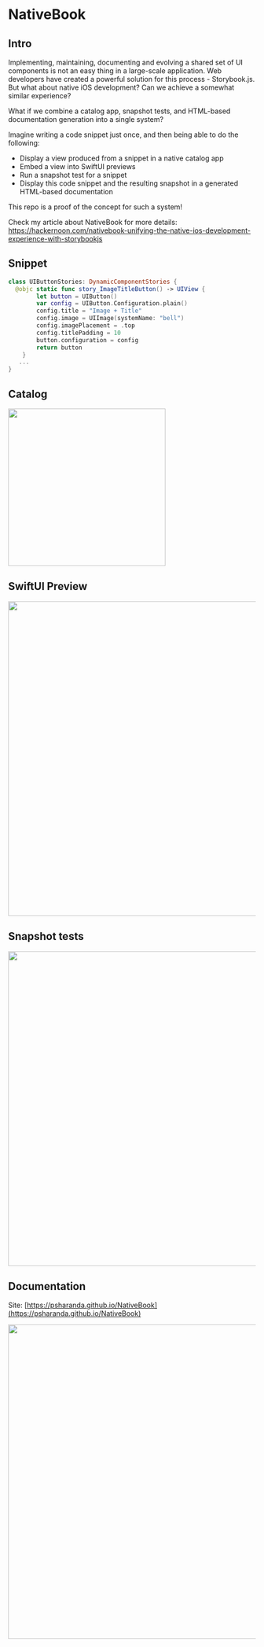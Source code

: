 # NativeBook
## Intro

Implementing, maintaining, documenting and evolving a shared set of UI components is not an easy thing in a large-scale application. Web developers have created a powerful solution for this process - Storybook.js. But what about native iOS development? Can we achieve a somewhat similar experience?

What if we combine a catalog app, snapshot tests, and HTML-based documentation generation into a single system? 

Imagine writing a code snippet just once, and then being able to do the following:
- Display a view produced from a snippet in a native catalog app
- Embed a view into SwiftUI previews
- Run a snapshot test for a snippet
- Display this code snippet and the resulting snapshot in a generated HTML-based documentation

This repo is a proof of the concept for such a system!

Check my article about NativeBook for more details:
https://hackernoon.com/nativebook-unifying-the-native-ios-development-experience-with-storybookjs

## Snippet

```swift
class UIButtonStories: DynamicComponentStories {
  @objc static func story_ImageTitleButton() -> UIView {
        let button = UIButton()
        var config = UIButton.Configuration.plain()
        config.title = "Image + Title"
        config.image = UIImage(systemName: "bell")
        config.imagePlacement = .top
        config.titlePadding = 10
        button.configuration = config
        return button
    }
   ...
}
```

## Catalog
<img width="320" src="https://github.com/psharanda/NativeBook/assets/2247256/eb319f5e-7acc-4ae3-ad39-a72225de1c00">

## SwiftUI Preview
<img width="640" src="https://github.com/psharanda/NativeBook/assets/2247256/305c9dd8-1ae7-4a18-a59e-544096ec6352">

## Snapshot tests
<img width="640" src="https://github.com/psharanda/NativeBook/assets/2247256/344ca96c-f85e-43c3-9362-9639cf024035">

## Documentation
Site: [https://psharanda.github.io/NativeBook](https://psharanda.github.io/NativeBook)

<img width="640" src="https://github.com/psharanda/NativeBook/assets/2247256/99b78193-2ae4-4ac1-9228-6851efe50327">
